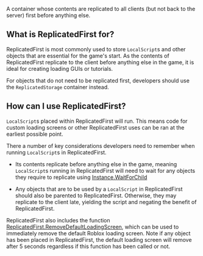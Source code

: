 A container whose contents are replicated to all clients (but not back to the server) first before anything else.

## What is ReplicatedFirst for?

ReplicatedFirst is most commonly used to store `LocalScript`s and other objects that are essential for the game's start. As the contents of ReplicatedFirst replicate to the client before anything else in the game, it is ideal for creating loading GUIs or tutorials.

For objects that do not need to be replicated first, developers should use the `ReplicatedStorage` container instead.

## How can I use ReplicatedFirst?

`LocalScript`s placed within ReplicatedFirst will run. This means code for custom loading screens or other ReplicatedFirst uses can be ran at the earliest possible point.

There a number of key considerations developers need to remember when running `LocalScript`s in ReplicatedFirst.

 - Its contents replicate before anything else in the game, meaning `LocalScript`s running in ReplicatedFirst will need to wait for any objects they require to replicate using [Instance.WaitForChild](https://developer.roblox.com/api-reference/function/Instance/WaitForChild)

 - Any objects that are to be used by a `LocalScript` in ReplicatedFirst should also be parented to ReplicatedFirst. Otherwise, they may replicate to the client late, yielding the script and negating the benefit of ReplicatedFirst.

ReplicatedFirst also includes the function [ReplicatedFirst.RemoveDefaultLoadingScreen](https://developer.roblox.com/api-reference/function/ReplicatedFirst/RemoveDefaultLoadingScreen), which can be used to immediately remove the default Roblox loading screen. Note if any object has been placed in ReplicatedFirst, the default loading screen will remove after 5 seconds regardless if this function has been called or not.
